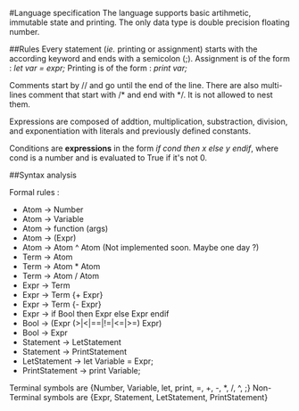 #Language specification 
The language supports basic artihmetic, immutable state and printing.
The only data type is double precision floating number.

##Rules
Every statement (*ie.* printing or assignment) starts with the according keyword and ends with a semicolon (;).
Assignment is of the form : 
*let var = expr;*
Printing is of the form : 
*print var;*

Comments start by // and go until the end of the line. There are also multi-lines comment that start with /* and end with */. It is not allowed to nest them.

Expressions are composed of addtion, multiplication, substraction, division, and exponentiation with literals and previously defined constants.

Conditions are **expressions** in the form *if cond then x else y endif*, where cond is a number and is evaluated to True if it's not 0.

##Syntax analysis

Formal rules :
 * Atom -> Number
 * Atom -> Variable
 * Atom -> function (args)
 * Atom -> (Expr)
 * Atom -> Atom ^ Atom (Not implemented soon. Maybe one day ?)
 * Term -> Atom
 * Term -> Atom * Atom
 * Term -> Atom / Atom
 * Expr -> Term
 * Expr -> Term {+ Expr}
 * Expr -> Term {- Expr}
 * Expr -> if Bool then Expr else Expr endif
 * Bool -> (Expr (>|<|==|!=|<=|>=) Expr)
 * Bool -> Expr
 * Statement -> LetStatement
 * Statement -> PrintStatement
 * LetStatement -> let Variable = Expr;
 * PrintStatement -> print Variable;

 Terminal symbols are {Number, Variable, let, print, =, +, -, *, /, ^, ;}
 Non-Terminal symbols are {Expr, Statement, LetStatement, PrintStatement}